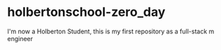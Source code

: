 # holbertonschool-zero_day
I'm  now a Holberton Student, this is my first repository as a full-stack  m engineer
